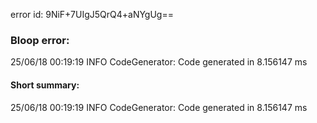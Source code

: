 error id: 9NiF+7UIgJ5QrQ4+aNYgUg==
### Bloop error:

25/06/18 00:19:19 INFO CodeGenerator: Code generated in 8.156147 ms
#### Short summary: 

25/06/18 00:19:19 INFO CodeGenerator: Code generated in 8.156147 ms